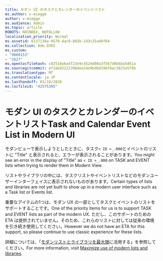 ```yaml
---
title: モダン UI のタスクとカレンダーのイベントリスト
ms.author: v-miegge
author: v-miegge
ms.audience: Admin
ms.topic: article
ROBOTS: NOINDEX, NOFOLLOW
localization_priority: Normal
ms.assetid: 6137138a-9570-4ac9-892b-143c25ad6f64
ms.collection: Adm_O365
ms.custom:
- "9000153"
- "2627"
ms.openlocfilehash: c92510a6a4f23e9c4524d08a3f567d0b6ba5d61a
ms.sourcegitcommit: ef2abd2221398dea14e9bdbd19bf6ac3823a5f9b
ms.translationtype: MT
ms.contentlocale: ja-JP
ms.lasthandoff: 03/10/2020
ms.locfileid: "42575395"
---
```

# <a name="task-and-calendar-event-list-in-modern-ui"></a><span data-ttu-id="6cc45-102">モダン UI のタスクとカレンダーのイベントリスト</span><span class="sxs-lookup"><span data-stu-id="6cc45-102">Task and Calendar Event List in Modern UI</span></span>

<span data-ttu-id="6cc45-103">モダンビューで表示しようとしたときに、タスク`< ID >_.000`とイベントのリストに "Title" と表示されると、エラーが表示されることがあります。</span><span class="sxs-lookup"><span data-stu-id="6cc45-103">You might see an error in the display of "Title" as `< ID >_.000` on TASK and EVENT lists when trying to render them in Modern View.</span></span>

<span data-ttu-id="6cc45-104">リストやライブラリの中には、タスクリストやイベントリストなどのモダンユーザーインターフェイスに表示されないものがあります。</span><span class="sxs-lookup"><span data-stu-id="6cc45-104">Certain types of lists and libraries are not yet built to show up in a modern user interface such as a Task list or Events list.</span></span>

<span data-ttu-id="6cc45-105">重要なアイテムの1つは、モダン UX の一部としてタスクとイベントのリストをサポートすることです。</span><span class="sxs-lookup"><span data-stu-id="6cc45-105">One of the priority items for us is to support TASK and EVENT lists as part of the modern UX.</span></span> <span data-ttu-id="6cc45-106">ただし、このサポートのための ETA は提供されていません。そのため、これらのリストに対しては従来の環境を引き続き使用してください。</span><span class="sxs-lookup"><span data-stu-id="6cc45-106">However we do not have an ETA for this support, so please continue to use classic experience for these lists.</span></span>

<span data-ttu-id="6cc45-107">詳細については、「[モダンリストとライブラリを最大限](https://docs.microsoft.com/sharepoint/dev/transform/modernize-userinterface-lists-and-libraries)に活用する」を参照してください。</span><span class="sxs-lookup"><span data-stu-id="6cc45-107">For more information, visit [Maximize use of modern lists and libraries](https://docs.microsoft.com/sharepoint/dev/transform/modernize-userinterface-lists-and-libraries).</span></span>
